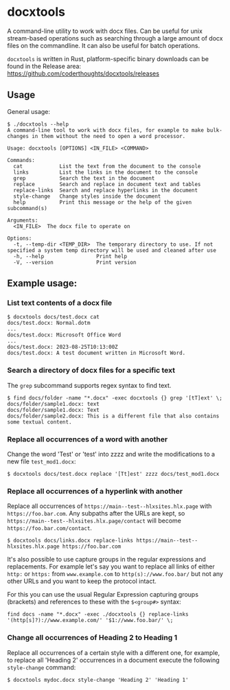 # docxtools

A command-line utility to work with docx files. Can be useful for unix stream-based operations
such as searching through a large amount of docx files on the commandline. It can also be
useful for batch operations.

`docxtools` is written in Rust, platform-specific binary downloads can be found in the Release area: https://github.com/coderthoughts/docxtools/releases

## Usage

General usage:

```
$ ./docxtools --help
A command-line tool to work with docx files, for example to make bulk-changes in them without the need to open a word processor.

Usage: docxtools [OPTIONS] <IN_FILE> <COMMAND>

Commands:
  cat            List the text from the document to the console
  links          List the links in the document to the console
  grep           Search the text in the document
  replace        Search and replace in document text and tables
  replace-links  Search and replace hyperlinks in the document
  style-change   Change styles inside the document
  help           Print this message or the help of the given subcommand(s)

Arguments:
  <IN_FILE>  The docx file to operate on

Options:
  -t, --temp-dir <TEMP_DIR>  The temporary directory to use. If not specified a system temp directory will be used and cleaned after use
  -h, --help                 Print help
  -V, --version              Print version
```

## Example usage:

### List text contents of a docx file

```
$ docxtools docs/test.docx cat
docs/test.docx: Normal.dotm
...
docs/test.docx: Microsoft Office Word
...
docs/test.docx: 2023-08-25T10:13:00Z
docs/test.docx: A test document written in Microsoft Word.
```

### Search a directory of docx files for a specific text

The `grep` subcommand supports regex syntax to find text.

```
$ find docs/folder -name "*.docx" -exec docxtools {} grep '[tT]ext' \;
docs/folder/sample1.docx: text
docs/folder/sample1.docx: Text
docs/folder/sample2.docx: This is a different file that also contains some textual content.
```

### Replace all occurrences of a word with another

Change the word 'Test' or 'test' into zzzz and write the modifications to a new file `test_mod1.docx`:

```
$ docxtools docs/test.docx replace '[Tt]est' zzzz docs/test_mod1.docx
```

### Replace all occurrences of a hyperlink with another

Replace all occurrences of `https://main--test--hlxsites.hlx.page` with `https://foo.bar.com`. Any subpaths after the
URLs are kept, so `https://main--test--hlxsites.hlx.page/contact` will become `https://foo.bar.com/contact`.

```
$ docxtools docs/links.docx replace-links https://main--test--hlxsites.hlx.page https://foo.bar.com
```

It's also possible to use capture groups in the regular expressions and replacements. For example let's say you want
to replace all links of either `http:` or `https:` from `www.example.com` to `http(s)://www.foo.bar/` but not any other
URLs and you want to keep the protocol intact.

For this you can use the usual Regular Expression capturing groups (brackets) and references to these with the `$<group#>` syntax:

```
find docs -name "*.docx" -exec ./docxtools {} replace-links '(http[s]?)://www.example.com/' '$1://www.foo.bar/' \;
```

### Change all occurrences of Heading 2 to Heading 1

Replace all occurrences of a certain style with a different one, for example, to replace all 'Heading 2' occurrences
in a document execute the following `style-change` command:

```
$ docxtools mydoc.docx style-change 'Heading 2' 'Heading 1'
```